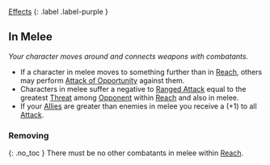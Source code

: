 
[Effects](Game/Core/Effects)
{: .label .label-purple }

## In Melee
*Your character moves around and connects weapons with combatants.*
* If a character in melee moves to something further than in [Reach](Movement#Reach), others may perform [Attack of Opportunity](Reacting#Attack%20of%20Opportunity) against them.
* Characters in melee suffer a negative to [Ranged Attack](Terminology#Ranged%20Attack) equal to the greatest [Threat](Attributes#Threat) among [Opponent](Terminology#Opponent) within [Reach](Movement#Reach) and also in melee.
* If your [Allies](Game/Core/Terminology#Ally) are greater than enemies in melee you receive a (+1) to all [Attack](Game/Core/Terminology#Attack).

### Removing
{: .no_toc }
There must be no other combatants in melee within [Reach](Movement#Reach).